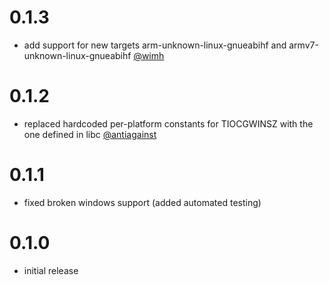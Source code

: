 # 0.1.3

* add support for new targets arm-unknown-linux-gnueabihf and armv7-unknown-linux-gnueabihf [@wimh](https://github.com/softprops/termsize/pull/3)

# 0.1.2

* replaced hardcoded per-platform constants for TIOCGWINSZ with the one defined in libc [@antiagainst](https://github.com/softprops/termsize/pull/4)

# 0.1.1

* fixed broken windows support (added automated testing)

# 0.1.0

* initial release
